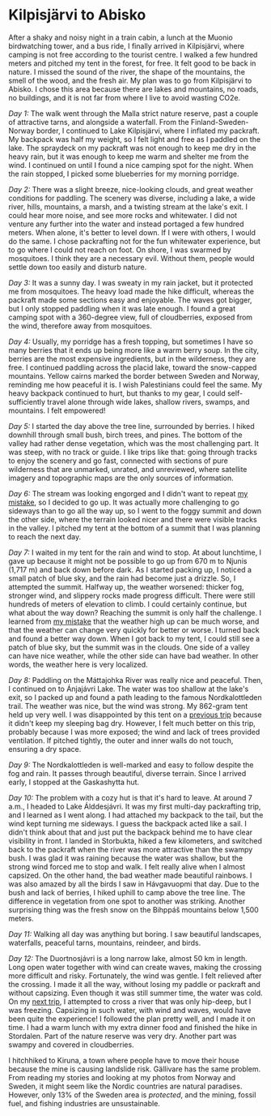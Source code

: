 # Kilpisjärvi to Abisko

After a shaky and noisy night in a train cabin, a lunch at the Muonio birdwatching tower, and a bus ride, I finally arrived in Kilpisjärvi, where camping is not free according to the tourist centre. I walked a few hundred meters and pitched my tent in the forest, for free. It felt good to be back in nature. I missed the sound of the river, the shape of the mountains, the smell of the wood, and the fresh air. My plan was to go from Kilpisjärvi to Abisko. I chose this area because there are lakes and mountains, no roads, no buildings, and it is not far from where I live to avoid wasting CO2e.

*Day 1:* The walk went through the Malla strict nature reserve, past a couple of attractive tarns, and alongside a waterfall. From the Finland-Sweden-Norway border, I continued to Lake Kilpisjärvi, where I inflated my packraft. My backpack was half my weight, so I felt light and free as I paddled on the lake. The spraydeck on my packraft was not enough to keep me dry in the heavy rain, but it was enough to keep me warm and shelter me from the wind. I continued on until I found a nice camping spot for the night. When the rain stopped, I picked some blueberries for my morning porridge.

*Day 2:* There was a slight breeze, nice-looking clouds, and great weather conditions for paddling. The scenery was diverse, including a lake, a wide river, hills, mountains, a marsh, and a twisting stream at the lake's exit. I could hear more noise, and see more rocks and whitewater. I did not venture any further into the water and instead portaged a few hundred meters. When alone, it's better to level down. If I were with others, I would do the same. I chose packrafting not for the fun whitewater experience, but to go where I could not reach on foot. On shore, I was swarmed by mosquitoes. I think they are a necessary evil. Without them, people would settle down too easily and disturb nature.

*Day 3:* It was a sunny day. I was sweaty in my rain jacket, but it protected me from mosquitoes. The heavy load made the hike difficult, whereas the packraft made some sections easy and enjoyable. The waves got bigger, but I only stopped paddling when it was late enough. I found a great camping spot with a 360-degree view, full of cloudberries, exposed from the wind, therefore away from mosquitoes.

*Day 4:* Usually, my porridge has a fresh topping, but sometimes I have so many berries that it ends up being more like a warm berry soup. In the city, berries are the most expensive ingredients, but in the wilderness, they are free. I continued paddling across the placid lake, toward the snow-capped mountains. Yellow cairns marked the border between Sweden and Norway, reminding me how peaceful it is. I wish Palestinians could feel the same. My heavy backpack continued to hurt, but thanks to my gear, I could self-sufficiently travel alone through wide lakes, shallow rivers, swamps, and mountains. I felt empowered!

*Day 5:* I started the day above the tree line, surrounded by berries. I hiked downhill through small bush, birch trees, and pines. The bottom of the valley had rather dense vegetation, which was the most challenging part. It was steep, with no track or guide. I like trips like that: going through tracks to enjoy the scenery and go fast, connected with sections of pure wilderness that are unmarked, unrated, and unreviewed, where satellite imagery and topographic maps are the only sources of information.

*Day 6:* The stream was looking engorged and I didn't want to repeat [my mistake](story:Rees_Lochnagar_Dart), so I decided to go up. It was actually more challenging to go sideways than to go all the way up, so I went to the foggy summit and down the other side, where the terrain looked nicer and there were visible tracks in the valley. I pitched my tent at the bottom of a summit that I was planning to reach the next day.

*Day 7:* I waited in my tent for the rain and wind to stop. At about lunchtime, I gave up because it might not be possible to go up from 670 m to Njunis (1,717 m) and back down before dark. As I started packing up, I noticed a small patch of blue sky, and the rain had become just a drizzle. So, I attempted the summit. Halfway up, the weather worsened: thicker fog, stronger wind, and slippery rocks made progress difficult. There were still hundreds of meters of elevation to climb. I could certainly continue, but what about the way down? Reaching the summit is only half the challenge. I learned from [my mistake](story:Whitish_Dusk) that the weather high up can be much worse, and that the weather can change very quickly for better or worse. I turned back and found a better way down. When I got back to my tent, I could still see a patch of blue sky, but the summit was in the clouds. One side of a valley can have nice weather, while the other side can have bad weather. In other words, the weather here is very localized.

*Day 8:* Paddling on the Máttajohka River was really nice and peaceful. Then, I continued on to Ánjajávri Lake. The water was too shallow at the lake's exit, so I packed up and found a path leading to the famous Nordkalottleden trail. The weather was nice, but the wind was strong. My 862-gram tent held up very well. I was disappointed by this tent on a [previous trip](story:Ruskadventure) because it didn't keep my sleeping bag dry. However, I felt much better on this trip, probably because I was more exposed; the wind and lack of trees provided ventilation. If pitched tightly, the outer and inner walls do not touch, ensuring a dry space.

*Day 9:* The Nordkalottleden is well-marked and easy to follow despite the fog and rain. It passes through beautiful, diverse terrain. Since I arrived early, I stopped at the Gaskashytta hut.

*Day 10:* The problem with a cozy hut is that it's hard to leave. At around 7 a.m., I headed to Lake Álddesjávri. It was my first multi-day packrafting trip, and I learned as I went along. I had attached my backpack to the tail, but the wind kept turning me sideways. I guess the backpack acted like a sail. I didn't think about that and just put the backpack behind me to have clear visibility in front. I landed in Storbukta, hiked a few kilometers, and switched back to the packraft when the river was more attractive than the swampy bush. I was glad it was raining because the water was shallow, but the strong wind forced me to stop and walk. I felt really alive when I almost capsized. On the other hand, the bad weather made beautiful rainbows. I was also amazed by all the birds I saw in Hávgavuopmi that day. Due to the bush and lack of berries, I hiked uphill to camp above the tree line. The difference in vegetation from one spot to another was striking. Another surprising thing was the fresh snow on the Bihppáš mountains below 1,500 meters.

*Day 11:* Walking all day was anything but boring. I saw beautiful landscapes, waterfalls, peaceful tarns, mountains, reindeer, and birds.

*Day 12:* The Duortnosjávri is a long narrow lake, almost 50 km in length. Long open water together with wind can create waves, making the crossing more difficult and risky. Fortunately, the wind was gentle. I felt relieved after the crossing. I made it all the way, without losing my paddle or packraft and without capsizing. Even though it was still summer time, the water was cold. On my [next trip](story:Sarek_Together), I attempted to cross a river that was only hip-deep, but I was freezing. Capsizing in such water, with wind and waves, would have been quite the experience! I followed the plan pretty well, and I made it on time. I had a warm lunch with my extra dinner food and finished the hike in Stordalen. Part of the nature reserve was very dry. Another part was swampy and covered in cloudberries.

I hitchhiked to Kiruna, a town where people have to move their house because the mine is causing landslide risk. Gällivare has the same problem. From reading my stories and looking at my photos from Norway and Sweden, it might seem like the Nordic countries are natural paradises. However, only 13% of the Sweden area is *protected*, and the mining, fossil fuel, and fishing industries are unsustainable.
